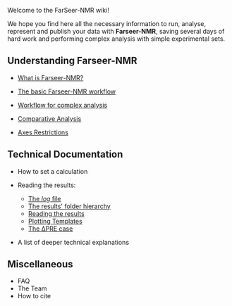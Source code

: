 Welcome to the FarSeer-NMR wiki!

We hope you find here all the necessary information to run, analyse, represent and publish your data with **Farseer-NMR**, saving several days of hard work and performing complex analysis with simple experimental sets.

## Understanding Farseer-NMR

* [What is Farseer-NMR?](https://github.com/joaomcteixeira/FarSeer-NMR/wiki/What-is-Farseer-NMR%3F)

* [The basic Farseer-NMR workflow](https://github.com/joaomcteixeira/FarSeer-NMR/wiki/The-Farseer-NMR-Workflow)

* [Workflow for complex analysis](https://github.com/joaomcteixeira/FarSeer-NMR/wiki/Workflow-for-complex-analysis)

* [Comparative Analysis]()

* [Axes Restrictions]()

## Technical Documentation

* How to set a calculation

* Reading the results:
  * [The *log* file](https://github.com/joaomcteixeira/FarSeer-NMR/wiki/The-log-file)
  * [The results' folder hierarchy](https://github.com/joaomcteixeira/FarSeer-NMR/wiki/The-results-folder-hierarchy)
  * [Reading the results](https://github.com/joaomcteixeira/FarSeer-NMR/wiki/Reading-the-results)
  * [Plotting Templates](https://github.com/joaomcteixeira/FarSeer-NMR/wiki/Plotting-templates)
  * [The &#916;PRE case](https://github.com/joaomcteixeira/FarSeer-NMR/wiki/The-Delta-PRE-case)

* A list of deeper technical explanations

## Miscellaneous

* FAQ
* The Team
* How to cite
